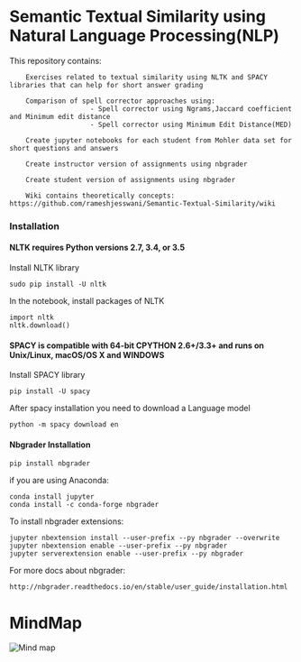 # Semantic Textual Similarity using Natural Language Processing(NLP)

This repository contains:

        Exercises related to textual similarity using NLTK and SPACY libraries that can help for short answer grading
        
        Comparison of spell corrector approaches using:
                        - Spell corrector using Ngrams,Jaccard coefficient and Minimum edit distance
                        - Spell corrector using Minimum Edit Distance(MED)

        Create jupyter notebooks for each student from Mohler data set for short questions and answers

        Create instructor version of assignments using nbgrader

        Create student version of assignments using nbgrader
        
        Wiki contains theoretically concepts: https://github.com/rameshjesswani/Semantic-Textual-Similarity/wiki

### Installation

#### NLTK requires Python versions 2.7, 3.4, or 3.5

Install NLTK library

```
sudo pip install -U nltk
```

In the notebook, install packages of NLTK

```
import nltk
nltk.download()
```

#### SPACY is compatible with 64-bit CPYTHON 2.6+/3.3+ and runs on Unix/Linux, macOS/OS X and WINDOWS

Install SPACY library

```
pip install -U spacy
```

After spacy installation you need to download a Language  model

```
python -m spacy download en
```

#### Nbgrader Installation

```
pip install nbgrader
```

if you are using Anaconda:

```
conda install jupyter
conda install -c conda-forge nbgrader
```

To install nbgrader extensions:

```
jupyter nbextension install --user-prefix --py nbgrader --overwrite
jupyter nbextension enable --user-prefix --py nbgrader
jupyter serverextension enable --user-prefix --py nbgrader
```

For more docs about nbgrader:

```
http://nbgrader.readthedocs.io/en/stable/user_guide/installation.html
```
# MindMap

![Mind map](https://github.com/rameshjesswani/Semantic-Textual-Similarity/blob/master/nlp_basics/NaturalLanguageProcessing_mindmap.png)
